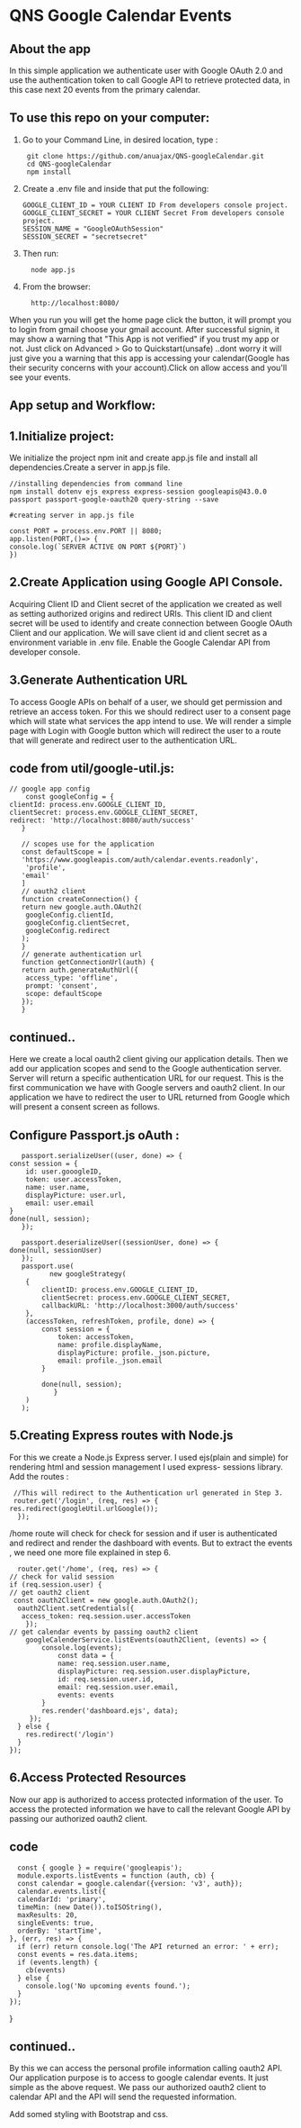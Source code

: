 # QNS Google Calendar Events
## About the app
In this simple application we authenticate user with Google OAuth 2.0 and use the authentication token to call Google API to retrieve protected data, in this case next 20 events from the primary calendar.

## To use this repo on your computer:
  1. Go to your Command Line, in desired location, type  :
  
          git clone https://github.com/anuajax/QNS-googleCalendar.git
          cd QNS-googleCalendar
          npm install
  2. Create a .env file and inside that put the following:
                                 
         GOOGLE_CLIENT_ID = YOUR CLIENT ID From developers console project.        
         GOOGLE_CLIENT_SECRET = YOUR CLIENT Secret From developers console project.
         SESSION_NAME = "GoogleOAuthSession"
         SESSION_SECRET = "secretsecret"
   3. Then run:
            
            node app.js
   4. From the browser: 
            
            http://localhost:8080/
            
  When you run you will get the home page click the button, it will prompt you to login from gmail choose your gmail account.
  After successful signin, it may show a warning that "This App is not verified" if you trust my app or not.
  Just click on Advanced > Go to Quickstart(unsafe) ..dont worry it will just give you a warning that this app is accessing your           calendar(Google has their security concerns with your account).Click on allow access and you'll see your events. 
      
## App setup and Workflow:
##  1.Initialize project:
   We initialize the project npm init and create app.js file and install all dependencies.Create a server in app.js file.
   
    //installing dependencies from command line
    npm install dotenv ejs express express-session googleapis@43.0.0 passport passport-google-oauth20 query-string --save
    
    #creating server in app.js file
    
    const PORT = process.env.PORT || 8080;
    app.listen(PORT,()=> {
    console.log(`SERVER ACTIVE ON PORT ${PORT}`)
    })
    
##  2.Create Application using Google API Console.
  Acquiring Client ID and Client secret of the application we created as well as setting authorized origins and   redirect URIs. This client ID and client secret will be used to identify and create connection between Google OAuth Client and our application.
  We will save client id and client secret as a environment variable in .env file.
  Enable the Google Calendar API from developer console.
##  3.Generate Authentication URL
 To access Google APIs on behalf of a user, we should get permission and retrieve an access token. For this we should redirect user to a consent page which will state what services the app intend to use.
 We will render a simple page with Login with Google button which will redirect the user to a route that will generate and redirect user to the authentication URL.
 
## code from util/google-util.js:
    

    // google app config
        const googleConfig = {
    clientId: process.env.GOOGLE_CLIENT_ID,
    clientSecret: process.env.GOOGLE_CLIENT_SECRET,
    redirect: 'http://localhost:8080/auth/success'
       }

       // scopes use for the application
       const defaultScope = [
       'https://www.googleapis.com/auth/calendar.events.readonly',
        'profile',
       'email'
       ]
       // oauth2 client
       function createConnection() {
       return new google.auth.OAuth2(
        googleConfig.clientId,
        googleConfig.clientSecret,
        googleConfig.redirect
       );
       }
       // generate authentication url
       function getConnectionUrl(auth) {
       return auth.generateAuthUrl({
        access_type: 'offline',
        prompt: 'consent',
        scope: defaultScope
       });
       }


## continued..
  Here we create a local oauth2 client giving our application details. Then we add our application scopes and send to the Google authentication server. Server will return a specific authentication URL for our request. This is the first communication we have with Google servers and oauth2 client. In our application we have to redirect the user to URL returned from Google which will present a consent screen as follows.
## Configure Passport.js oAuth :
       passport.serializeUser((user, done) => {
    const session = {
        id: user.gooogleID,
        token: user.accessToken,
        name: user.name,
        displayPicture: user.url,
        email: user.email
    }
    done(null, session);
       });

       passport.deserializeUser((sessionUser, done) => {
    done(null, sessionUser)
       });
       passport.use(
              new googleStrategy(
        {
            clientID: process.env.GOOGLE_CLIENT_ID,
            clientSecret: process.env.GOOGLE_CLIENT_SECRET,
            callbackURL: 'http://localhost:3000/auth/success'
        },
        (accessToken, refreshToken, profile, done) => {
            const session = {
                token: accessToken,
                name: profile.displayName,
                displayPicture: profile._json.picture,
                email: profile._json.email
            }

            done(null, session);
               }
        )
       );
   ##  5.Creating Express routes with Node.js
 For this we create a Node.js Express server. I used ejs(plain and simple) for rendering html and session management I used express-    sessions library.
 Add the routes :
     
     //This will redirect to the Authentication url generated in Step 3.
     router.get('/login', (req, res) => {
    res.redirect(googleUtil.urlGoogle());
      });
  /home route will check for check for session and if user is authenticated and redirect and render the dashboard with events.
  But to extract the events , we need one more file explained in step 6.
      
      router.get('/home', (req, res) => {
    // check for valid session
    if (req.session.user) {
    // get oauth2 client
     const oauth2Client = new google.auth.OAuth2();
      oauth2Client.setCredentials({
       access_token: req.session.user.accessToken
        });
    // get calendar events by passing oauth2 client
        googleCalenderService.listEvents(oauth2Client, (events) => {  
            console.log(events);
                const data = {
                name: req.session.user.name,
                displayPicture: req.session.user.displayPicture,
                id: req.session.user.id,
                email: req.session.user.email,
                events: events
            }
            res.render('dashboard.ejs', data);
         });  
      } else {
        res.redirect('/login')
      }
    });
##  6.Access Protected Resources
  Now our app is authorized to access protected information of the user. To access the protected information we have to call the            relevant Google API by passing our authorized oauth2 client.
## code
      const { google } = require('googleapis');
      module.exports.listEvents = function (auth, cb) {
      const calendar = google.calendar({version: 'v3', auth});
      calendar.events.list({
      calendarId: 'primary',
      timeMin: (new Date()).toISOString(),
      maxResults: 20,
      singleEvents: true,
      orderBy: 'startTime',
    }, (err, res) => {
      if (err) return console.log('The API returned an error: ' + err);
      const events = res.data.items;
      if (events.length) {
        cb(events)
      } else {
        console.log('No upcoming events found.');
      }
    });
  }
## continued..
  By this we can access the personal profile information calling oauth2 API.
  Our application purpose is to access to google calendar events. It just simple as the above request. We pass our authorized             oauth2 client to calendar API and the API will send the requested information.

   Add somed styling with Bootstrap and css.
      
